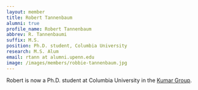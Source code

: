 ```yaml
---
layout: member
title: Robert Tannenbaum 
alumni: true
profile_name: Robert Tannenbaum
abbrev: R. Tannenbaumi
suffix: M.S.
position: Ph.D. student, Columbia University
research: M.S. Alum
email: rtann at alumni.upenn.edu
image: /images/members/robbie-tannenbaum.jpg
---
```


Robert is now a Ph.D. student at Columbia University in the [Kumar Group](http://www.columbia.edu/cu/kumargroup/index.html).

